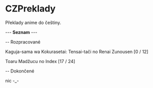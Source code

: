 # CZPreklady

Překlady anime do češtiny.

--- **Seznam** ---

-- Rozpracované

Kaguja-sama wa Kokurasetai: Tensai-tači no Renai Zunousen [0 / 12]

Toaru Madžucu no Index [17 / 24]

-- Dokončené

nic -_-
